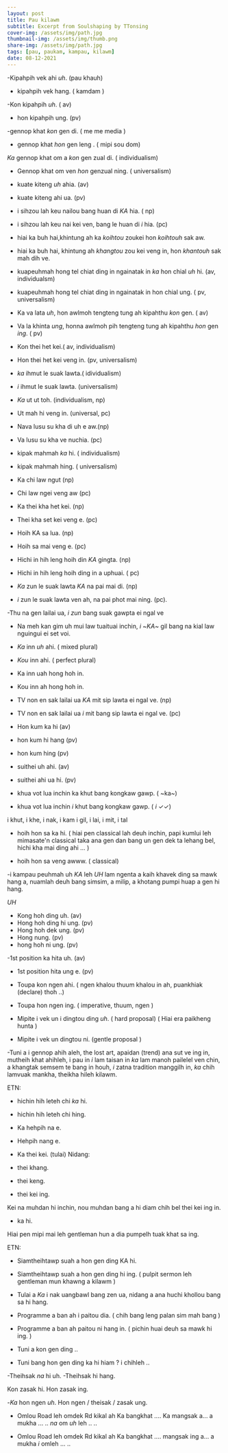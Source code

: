 ```yaml
---
layout: post
title: Pau kilawm
subtitle: Excerpt from Soulshaping by TTonsing
cover-img: /assets/img/path.jpg
thumbnail-img: /assets/img/thumb.png
share-img: /assets/img/path.jpg
tags: [pau, paukam, kampau, kilawm]
date: 08-12-2021
---
```


-Kipahpih vek ahi *uh*. (pau khauh)
- kipahpih vek hang. ( kamdam )

-Kon kipahpih *uh*. ( av)
- hon kipahpih ung. (pv)

-gennop khat *kon* gen di. ( me me media )
- gennop khat *hon* gen leng . ( mipi sou dom)


*Ka* gennop khat om a *kon* gen zual di. ( individualism)
- Gennop khat om ven *hon* genzual ning. ( universalism)

- kuate kiteng *uh* ahia. (av)
- kuate kiteng ahi ua. (pv)


- i sihzou lah keu nailou bang huan di *KA* hia. ( np)
- i sihzou lah keu nai kei ven, bang le huan di *i* hia. (pc)

- hiai ka buh hai,khintung ah ka *koihtou* zoukei hon *koihtouh* sak aw.

- hiai ka buh hai, khintung ah *khangtou* zou kei veng in, hon *khantouh* sak mah dih ve.


- kuapeuhmah hong tel chiat ding in ngainatak in *ka* hon chial *uh* hi. (av, individualsm)
- kuapeuhmah hong tel chiat ding in ngainatak in hon chial ung. ( pv, universalism)


- Ka va lata *uh*, hon awlmoh tengteng tung ah kipahthu *kon* gen. ( av)
- Va la khinta *ung*, honna awlmoh pih tengteng tung ah kipahthu *hon* gen *ing*. ( pv)


- Kon thei het kei.( av, individualism)
- Hon thei het kei veng in. (pv, universalism)


 - *ka* ihmut le suak lawta.( idividualism)
- *i* ihmut le suak lawta. (universalism)


 - *Ka* ut ut toh. (individualism, np)
- Ut mah hi veng in. (universal, pc)

- Nava lusu su kha di uh e aw.(np)
- Va lusu su kha ve nuchia. (pc)

- kipak mahmah *ka* hi. ( individualism)
- kipak mahmah hing. ( universalism)


- Ka chi law ngut (np)
- Chi law ngei veng aw (pc)


- Ka thei kha het kei. (np)
- Thei kha set kei veng e. (pc)


- Hoih KA sa lua. (np)
- Hoih sa mai veng e. (pc)


- Hichi in hih leng hoih din *KA* gingta. (np)
- Hichi in hih leng hoih ding in a uphuai. ( pc)


- *Ka* zun le suak lawta *KA* na pai mai di. (np)
- *i* zun le suak lawta ven ah, na pai phot mai ning. (pc).


-Thu na gen lailai ua, *i zun* bang suak gawpta ei ngal ve


- Na meh kan gim uh mui law tuaituai inchin, *i* ~*KA*~ gil bang na kial law nguingui ei set voi.


- *Ka* inn *uh* ahi. ( mixed plural)
- *Kou* inn ahi. ( perfect plural)


- Ka inn uah hong hoh in.
- Kou inn ah hong hoh in.


- TV non en sak lailai ua *KA* mit sip lawta ei ngal ve. (np)
- TV non en sak lailai ua *i* mit bang sip lawta ei ngal ve. (pc)


- Hon kum ka hi (av)
- hon kum hi hang (pv)
- hon kum hing (pv)



- suithei uh ahi. (av)
- suithei ahi ua hi. (pv)


- khua vot lua inchin ka khut bang kongkaw gawp. ( ~ka~)
- khua vot lua inchin *i* khut bang kongkaw gawp. ( *i* ✓✓)


i khut, i khe, 
i nak, i kam
i gil, i lai, 
i mit, i tal


- hoih hon sa ka hi. 
( hiai pen classical lah deuh inchin, papi kumlui leh mimasate'n classical taka ana gen dan bang un gen dek ta lehang bel, hichi kha mai ding ahi ... )

- hoih hon sa veng awww. ( classical)


-i kampau peuhmah uh *KA* leh *UH* lam ngenta a kaih khavek ding sa mawk hang a, nuamlah deuh bang simsim, a milip, a khotang pumpi huap a gen hi hang.

*UH*
- Kong hoh ding uh. (av)
- Hong hoh ding hi ung. (pv)
- Hong hoh dek ung. (pv)
- Hong nung. (pv)
- hong hoh ni ung. (pv)


 -1st position ka hita uh. (av)
- 1st position hita ung e. (pv)


- Toupa kon ngen ahi.
( ngen khalou thuum khalou in ah, puankhiak (declare) thoh ..)

- Toupa hon ngen ing. 
( imperative, thuum, ngen )

 - Mipite i vek un i dingtou ding *uh*. ( hard proposal)
( Hiai era paikheng hunta )


- Mipite i vek un dingtou ni. (gentle proposal )

-Tuni a i gennop ahih aleh, the lost art, apaidan (trend) ana sut ve ing in, mutheih khat ahihleh, i pau in *i* lam taisan in *ka* lam manoh pailelel ven chin, a khangtak semsem te bang in houh, *i* zatna tradition manggilh in, *ka* chih lamvuak mankha, theikha hileh kilawm.


ETN: 
- hichin hih leteh chi *ka* hi. 
- hichin hih leteh chi hing.


- Ka hehpih na e. 
- Hehpih nang e.


- Ka thei kei. (tulai)
Nidang:
- thei khang.
- thei keng.
- thei kei ing. 


Kei na muhdan hi inchin, nou muhdan bang a hi diam chih bel thei kei ing in.


- ka hi.

Hiai pen mipi mai leh gentleman hun a dia pumpelh tuak khat sa ing. 

ETN:
- Siamtheihtawp suah a hon gen ding KA hi.
 
- Siamtheihtawp suah a hon gen ding hi ing. 
( pulpit sermon leh gentleman mun khawng a kilawm )


- Tulai a *Ka* i nak uangbawl bang zen ua, nidang a ana huchi khollou bang sa hi hang.

- Programme a ban ah i paitou dia. 
( chih bang leng palan sim mah bang )

- Programme  a ban ah paitou ni hang in. 
( pichin huai deuh sa mawk hi ing. )


- Tuni a kon gen ding .. 
- Tuni bang hon gen ding ka hi hiam ? i chihleh ..


-Theihsak *na* hi uh. 
-Theihsak hi hang.

Kon zasak hi.
Hon zasak ing. 

-*Ka* hon ngen *uh*.
Hon ngen / theisak / zasak ung.


- Omlou Road leh omdek Rd kikal ah  Ka bangkhat  .... Ka mangsak a... a mukha ... .. *na* om *uh* leh .. .. 

- Omlou Road leh omdek Rd kikal ah  Ka bangkhat  .... mangsak ing a... a mukha *i* omleh  ... ..
